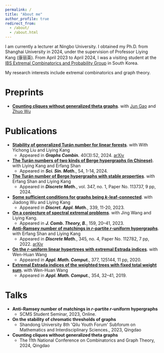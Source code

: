 ```yaml
---
permalink: /
title: "About me"
author_profile: true
redirect_from: 
  - /about/
  - /about.html
---
```


I am currently a lecturer at Ningbo University. I obtained my Ph.D. from Shanghai University in 2024, under the supervision of Professor Liying Kang (康丽英). From April 2023 to April 2024, I was a visiting student at the [IBS Extremal Combinatorics and Probability Group](https://www.ibs.re.kr/ecopro/) in South Korea.

My research interests include extremal combinatorics and graph theory.

Preprints
======
- **[Counting cliques without generalized theta graphs](https://arxiv.org/abs/2311.15289)**. with [Jun Gao](https://www.ibs.re.kr/ecopro/jungao/) and [Zhuo Wu](https://warwick.ac.uk/fac/sci/maths/people/staff/wu/)

Publications
======
- **[Stability of generalized Turán number for linear forests](https://link.springer.com/article/10.1007/s00373-024-02781-w#citeas)**. with With Yichong Liu and Liying Kang
  - Appeared in ***Graphs Combin.*** 40(3):52, 2024. [arXiv](https://arxiv.org/abs/2211.07822)
- **[The Turán numbers of two kinds of Berge hypergraphs (in Chinese)](https://www.sciengine.com/SSM/doi/10.1360/SSM-2023-0201;JSESSIONID=bb43cb00-7982-4e6c-9d41-fdb374223d8a)**. with Liying Kang and Erfang Shan
  - Appeared in ***Sci. Sin. Math.***, 54,  1-14, 2024.
- **[The Turán number of Berge hypergraphs with stable properties](https://www.sciencedirect.com/science/article/pii/S0012365X23004235?casa_token=POCaijDJFt8AAAAA:FfPbQCihG-HdxWs9tRUNQGDWaq0dxPyub_DR_X3zrIareuSZOAR_eM9_1UTBAV0JCfSZWfKjPk7P)**. with Erfang Shan and Liying Kang
  - Appeared in ***Discrete Math.***, vol. 347, no. 1, Paper No. 113737, 9 pp, 2024.
- **[Some sufficient conditions for graphs being *k*-leaf-connected](https://www.sciencedirect.com/science/article/pii/S0166218X23002317?casa_token=pahsEc3qDhAAAAAA:R_K69YIwdYAmbeZy6vQRHuNVHe3Usl_1iNsFt-mpBq23gGFI_f5OTk7yonYqB7cZGRFsAgNuCTPL)**. with Jiadong Wu and Liying Kang
  - Appeared in ***Discret. Appl. Math.***, 339, 11-20, 2023.
- **[On a conjecture of spectral extremal problems](https://www.sciencedirect.com/science/article/pii/S0095895622001198?casa_token=OTB7ga9DyeoAAAAA:wpuWOiAznAuY3nebZ47Y6IdiPyR7XmyNjrrOnA-EIlhpcjX43KXTaepkMam0b9UGSVcrl9C7Ouf5)**. with Jing Wang and Liying Kang.
  - Appeared in ***J. Comb. Theory, B.***,  159, 20–41, 2023.
- **[Anti-Ramsey number of matchings in *r*-partite *r*-uniform hypergraphs](https://www.sciencedirect.com/science/article/abs/pii/S0012365X21004957)**. with Erfang Shan and Liying Kang
  - Appeared in ***Discrete Math.***, 345, no. 4, Paper No. 112782, 7 pp, 2022. [arXiv](https://arxiv.org/abs/2109.05163)
- **[On the *r*-uniform linear hypertrees with extremal Estrada indices](https://www.sciencedirect.com/science/article/abs/pii/S0096300320301132)**. with Wen-Huan Wang
  - Appeared in ***Appl. Math. Comput.***, 377, 125144, 11 pp, 2020.
- **[Extremal Estrada indices of the weighted trees with fixed total weight sum](https://www.sciencedirect.com/science/article/abs/pii/S0096300319301171)**. with Wen-Huan Wang
  - Appeared in ***Appl. Math. Comput.***, 354, 32–41, 2019.

Talks
======
- **Anti-Ramsey number of matchings in *r*-partite *r*-uniform hypergraphs**
  - SCMS Student Seminar, 2023, Online.
- **On the stability of chromatic thresholds of graphs**
  - Shandong University 8th 'Qilu Youth Forum' Subforum on Mathematics and Interdisciplinary Sciences., 2023, Qingdao
- **Counting cliques without generalized theta graphs**
  - The 11th National Conference on Combinatorics and Graph Theory, 2024, Qingdao

